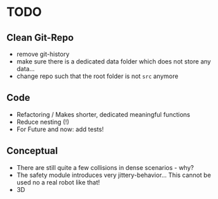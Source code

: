 # TODO


## Clean Git-Repo
- remove git-history 
- make sure there is a dedicated data folder which does not store any data...
- change repo such that the root folder is not `src` anymore

## Code
- Refactoring / Makes shorter, dedicated meaningful functions
- Reduce nesting (!)
- For Future and now: add tests!

## Conceptual
- There are still quite a few collisions in dense scenarios - why?
- The safety module introduces very jittery-behavior... This cannot be used no a real robot like that!
- 3D


